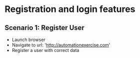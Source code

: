# Registration and login features

## Scenario 1: Register User
- Launch browser
- Navigate to url: 'http://automationexercise.com'
- Register a user with correct data
